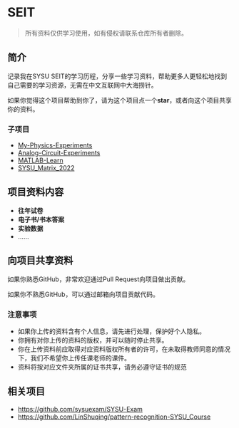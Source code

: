 # SEIT

> 所有资料仅供学习使用，如有侵权请联系仓库所有者删除。

## 简介

记录我在SYSU SEIT的学习历程，分享一些学习资料，帮助更多人更轻松地找到自己需要的学习资源，无需在中文互联网中大海捞针。

如果你觉得这个项目帮助到你了，请为这个项目点一个**star**，或者向这个项目共享你的资料。

### 子项目

* [My-Physics-Experiments](https://github.com/GeorgeDong32/My-Physics-Experiments)
* [Analog-Circuit-Experiments](https://github.com/GeorgeDong32/Analog-Circuit-Experiments)
* [MATLAB-Learn](https://github.com/GeorgeDong32/MATLAB-Learn)
* [SYSU_Matrix_2022](https://github.com/GeorgeDong32/SYSU_Matrix_2022)

## 项目资料内容

* **往年试卷**
* **电子书/书本答案**
* **实验数据**
* ……

## 向项目共享资料

如果你熟悉GitHub，非常欢迎通过Pull Request向项目做出贡献。

如果你不熟悉GitHub，可以通过邮箱向项目贡献代码。

### 注意事项

* 如果你上传的资料含有个人信息，请先进行处理，保护好个人隐私。
* 你拥有对你上传的资料的版权，并可以随时停止共享。
* 你在上传资料前应取得对应资料版权所有者的许可，在未取得教师同意的情况下，我们不希望你上传任课老师的课件。
* 资料将按对应文件夹所属的证书共享，请务必遵守证书的规范

## 相关项目

* https://github.com/sysuexam/SYSU-Exam
* https://github.com/LinShuqing/pattern-recognition-SYSU_Course

